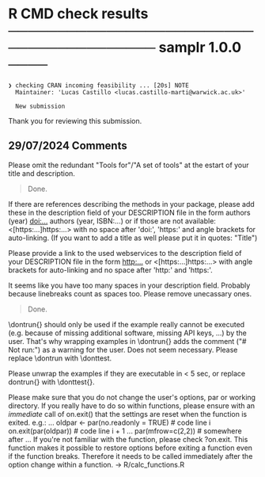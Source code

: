 # R CMD check results ──────────────────────────────────────── samplr 1.0.0 ────
```
❯ checking CRAN incoming feasibility ... [20s] NOTE
  Maintainer: 'Lucas Castillo <lucas.castillo-marti@warwick.ac.uk>'
  
  New submission
```
Thank you for reviewing this submission. 

## 29/07/2024 Comments 
Please omit the redundant "Tools for"/"A set of tools" at the estart of
your title and description.

> Done.

If there are references describing the methods in your package, please
add these in the description field of your DESCRIPTION file in the form
authors (year) <doi:...>
authors (year, ISBN:...)
or if those are not available: <[https:...]https:...>
with no space after 'doi:', 'https:' and angle brackets for
auto-linking. (If you want to add a title as well please put it in
quotes: "Title")

Please provide a link to the used webservices to the description field
of your DESCRIPTION file in the form
<http:...> or <[https:...]https:...>
with angle brackets for auto-linking and no space after 'http:' and
'https:'.

It seems like you have too many spaces in your description field.
Probably because linebreaks count as spaces too.
Please remove unecassary ones.

> Done. 

\dontrun{} should only be used if the example really cannot be executed
(e.g. because of missing additional software, missing API keys, ...) by
the user. That's why wrapping examples in \dontrun{} adds the comment
("# Not run:") as a warning for the user. Does not seem necessary.
Please replace \dontrun with \donttest.

Please unwrap the examples if they are executable in < 5 sec, or replace
dontrun{} with \donttest{}.

Please make sure that you do not change the user's options, par or
working directory. If you really have to do so within functions, please
ensure with an *immediate* call of on.exit() that the settings are reset
when the function is exited.
e.g.:
...
oldpar <- par(no.readonly = TRUE) # code line i
on.exit(par(oldpar)) # code line i + 1
...
par(mfrow=c(2,2)) # somewhere after
...
If you're not familiar with the function, please check ?on.exit. This
function makes it possible to restore options before exiting a function
even if the function breaks. Therefore it needs to be called immediately
after the option change within a function.
-> R/calc_functions.R